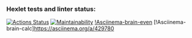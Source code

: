 ### Hexlet tests and linter status:
[![Actions Status](https://github.com/PavelVdovinKZN/python-project-lvl1/workflows/hexlet-check/badge.svg)](https://github.com/PavelVdovinKZN/python-project-lvl1/actions)
[![Maintainability](https://api.codeclimate.com/v1/badges/a99a88d28ad37a79dbf6/maintainability)](https://codeclimate.com/github/codeclimate/codeclimate/maintainability)
[!Asciinema-brain-even](https://asciinema.org/a/b8ttUID8lT4TOHULY8rhmuyDy)
[!Asciinema-brain-calc]https://asciinema.org/a/429780

